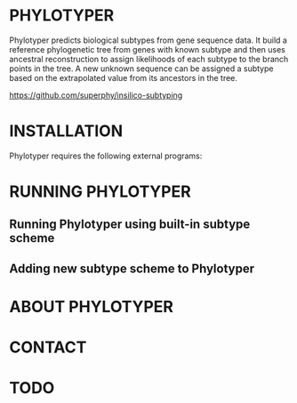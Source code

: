 # PHYLOTYPER

Phylotyper predicts biological subtypes from gene sequence data. It build a reference phylogenetic tree from genes with known subtype and then uses ancestral reconstruction to assign likelihoods of each subtype to the branch points in the tree. A new unknown sequence can be assigned a subtype based on the extrapolated value from its ancestors in the tree.

https://github.com/superphy/insilico-subtyping

# INSTALLATION

Phylotyper requires the following external programs:



# RUNNING PHYLOTYPER

## Running Phylotyper using built-in subtype scheme

## Adding new subtype scheme to Phylotyper

# ABOUT PHYLOTYPER

# CONTACT

# TODO
